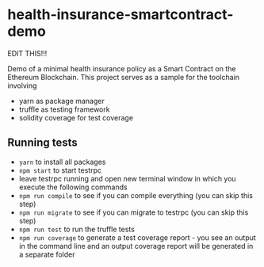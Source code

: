 # health-insurance-smartcontract-demo

EDIT THIS!!!

Demo of a minimal health insurance policy as a Smart Contract on the Ethereum Blockchain. This project serves as a sample for the toolchain involving

-   yarn as package manager
-   truffle as testing framework
-   solidity coverage for test coverage

## Running tests

-   `yarn` to install all packages
-   `npm start` to start testrpc
-   leave testrpc running and open new terminal window in which you execute the following commands
-   `npm run compile` to see if you can compile everything (you can skip this step)
-   `npm run migrate` to see if you can migrate to testrpc (you can skip this step)
-   `npm run test` to run the truffle tests
-   `npm run coverage` to generate a test coverage report - you see an output in the command line and an output coverage report will be generated in a separate folder

